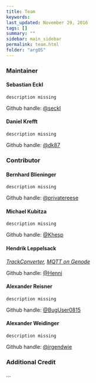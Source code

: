 ```yaml
---
title: Team
keywords:
last_updated: November 29, 2016
tags: []
summary: ""
sidebar: main_sidebar
permalink: team.html
folder: "argOS"
---
```


### Maintainer

#### Sebastian Eckl
`description missing`

Github handle: [@seckl](https://github.com/seckl)

#### Daniel Krefft
`description missing`

Github handle: [@dk87](https://github.com/dk87)

### Contributor

#### Bernhard Blieninger
`description missing`

Github handle: [@privatereese](https://github.com/privatereese)

#### Michael Kubitza
`description missing`

Github handle: [@Khesp](https://github.com/Khesp)

#### Hendrik Leppelsack
*[TrackConverter](https://github.com/argOS-research/SpeedDreams-SUMO-TrackConverter),*
*[MQTT on Genode]()*

Github handle: [@Henni](https://github.com/Henni)

#### Alexander Reisner
`description missing`

Github handle: [@BugUser0815](https://github.com/BugUser0815)

#### Alexander Weidinger
`description missing`

Github handle: [@irgendwie](https://github.com/irgendwie)


### Additional Credit

...
